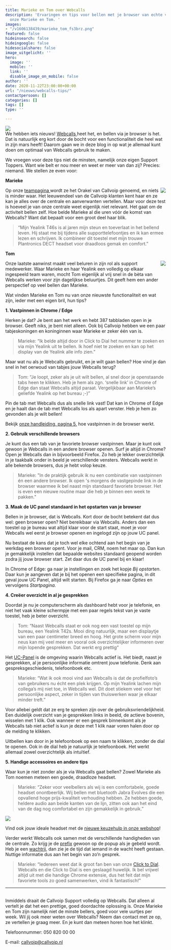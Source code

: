 ```yaml
---
title: Marieke en Tom over Webcalls
description: 'Ervaringen en tips voor bellen met je browser van echte veelbellers:
  onze Marieke en Tom. '
images:
- "/v1606138439/marieke_tom_fs3brz.png"
featured: false
hideinsearch: false
hideingoogle: false
hidesocialshare: false
image_uitgelicht: ''
hero:
  image: ''
  mobile: ''
  link: ''
  disable_image_on_mobile: false
author: ''
date: 2020-11-22T23:00:00+00:00
url: "/nieuws/webcalls-tips/"
contactpersoon: []
categories: []
tags: []
type: ''

---
```

![](https://res.cloudinary.com/callvoip/image/upload/v1606138439/marieke_tom_fs3brz.png)<br>We hebben iets nieuws! [Webcalls ](https://www.callvoip.nl/telefonie/functionaliteiten/webcalls/)heet het, en bellen via je browser is het. Dat is natuurlijk erg kort door de bocht voor een functionaliteit die heel wat in zijn mars heeft! Daarom gaan we in deze blog in op wat je allemaal kunt doen om optimaal van Webcalls gebruik te maken.

We vroegen voor deze tips niet de minsten, namelijk onze eigen Support Toppers. Want wie belt er nou meer en weet er meer van dan zij? Precies: niemand. We stellen ze even voor:

**Marieke**

<img src="https://res.cloudinary.com/callvoip/image/upload/v1606139518/marieke_n4y4ri.png" style="float:right">Op onze [teampagina ](https://www.callvoip.nl/overons/team/)wordt ze het Orakel van Callvoip genoemd, en niets is minder waar. Het leeuwendeel van de Callvoip klanten kent haar en ze kan je alles over de centrale en aanverwanten vertellen. Maar voor deze test is hoeveel je van onze centrale weet eigenlijk niet relevant. Het gaat om de activiteit bellen zelf. Hoe belde Marieke al die uren vóór de komst van Webcalls? Want dat bepaalt voor een groot deel haar blik.

> “Mijn Yealink T46s is al jaren mijn steun en toeverlaat in het bellend leven. Hij staat me bij tijdens alle supporttelefoontjes en ik kan ermee lezen en schrijven. Ik combineer dit toestel met mijn trouwe Plantronics DECT headset voor draadloos gemak en comfort.”

**Tom**

<img src="https://res.cloudinary.com/callvoip/image/upload/v1606140370/tom_ywvpbo.png" style="float:right">Onze laatste aanwinst maakt veel beluren in zijn rol als support medewerker. Waar Marieke en haar Yealink een volledig op elkaar ingespeeld team waren, mocht Tom eigenlijk al vrij snel in de bèta van Webcalls werken voor zijn dagelijkse beluurtjes. Dit geeft hem een ander perspectief op veel bellen dan Marieke.

Wat vinden Marieke en Tom nu van onze nieuwste functionaliteit en wat zijn, ieder met een eigen bril, hun tips?

<b>1. **Vastpinnen in Chrome / Edge**</b>

Herken je dat? Je bent aan het werk en hebt 387 tabbladen open in je browser. Geeft niks, je bent niet alleen. Ook bij Callvoip hebben we een paar tabjeskoningen en koninginnen waar Marieke er zeker één van is.

> Marieke: “Ik belde altijd door in Click to Dial het nummer te zoeken en via mijn Yealink uit te bellen. Ik hoef niet te zoeken en kan op het display van de Yealink alle info zien.”

Maar wat nu als je Webcalls gebruikt, en je wilt gaan bellen? Hoe vind je dan snel in het oerwoud van tabjes jouw Webcalls terug?

> Tom: “Je loopt, zeker als je uit wilt bellen, al snel door je openstaande tabs heen te klikken. Heb je hem als zgn. ‘snelle link’ in Chrome of Edge dan staat Webcalls altijd paraat. Vergelijkbaar aan Marieke’s geliefde Yealink op het bureau ;-)”

Pin de tab met Webcalls dus als snelle link vast! Dat kan in Chrome of Edge en je haalt dan de tab met Webcalls los als apart venster. Heb je hem zo gevonden als je wilt bellen!

Bekijk [onze handleiding, pagina 5,](https://files.callvoip.nl/downloads/Callvoip_handleiding_Web-Calls-Browser-Based-Bellen.pdf) hoe vastpinnen in de browser werkt.

<b>2. **Gebruik verschillende browsers**</b>

Je kunt dus een tab van je favoriete browser vastpinnen. Maar je kunt ook gewoon je Webcalls in een andere browser openen. Surf je altijd in Chrome? Open je Webcalls dan in bijvoorbeeld Firefox. Zo heb je lekker overzichtelijk in je taakbalk onder in beeld je verschillende vensters. Webcalls werkt in alle bekende browsers, dus je hebt volop keuze.

> Marieke: "In de praktijk gebruik ik nu een combinatie van vastpinnen én een andere browser. Ik open 's morgens de vastgepinde link in de browser waarmee ik bel naast mijn standaard favoriete browser. Het is even een nieuwe routine maar die heb je binnen een week te pakken."

<b>3. **Maak de UC panel standaard in het opstarten van je browser**</b>

Bellen in je browser, dat is Webcalls. Kort door de bocht betekent dat dus wel: geen browser open? Niet bereikbaar via Webcalls. Anders dan een toestel op je bureau wat altijd klaar voor de start staat, moet je voor Webcalls wel eerst je browser openen en ingelogd zijn op jouw UC panel.

Nu bestaat de kans dat je toch wel elke ochtend aan het begin van je werkdag een browser opent. Voor je mail, CRM, noem het maar op. Dan kun je gemakkelijk instellen dat bepaalde websites standaard geopend worden zodra jij jouw browser start. Zet daar dus de UC panel bij en klaar!

In Chrome of Edge: ga naar je instellingen en zoek het kopje _Bij opstarten_. Daar kun je aangeven dat je bij het openen een specifieke pagina, in dit geval jouw UC Panel, altijd wilt starten. Bij Firefox ga je naar _Opties_ en vervolgens _Startpagina._

<b>4. **Creëer overzicht in al je gesprekken**</b>

Doordat je nu je computerscherm als dashboard hebt voor je telefonie, en niet het vaak kleine schermpje met een paar regels tekst van je vaste toestel, heb je beter overzicht.

> Tom: “Naast Webcalls staat er ook nog een vast toestel op mijn bureau, een Yealink T42s. Mooi ding natuurlijk, maar een displaytje van een paar centimeter breed en hoog. Het grote scherm voor mijn neus kan mij veel meer en vooral ook overzichtelijker informeren over mijn lopende gesprekken. Dat werkt erg prettig“

Het [UC-Panel](https://www.callvoip.nl/telefonie/ucpanel/) is de omgeving waarin Webcalls actief is. Het biedt, naast je gesprekken, al je persoonlijke informatie omtrent jouw telefonie. Denk aan gespreksgeschiedenis, telefoonboek etc.

> Marieke: “Wat ik ook mooi vind aan Webcalls is dat de profielfoto’s van gebruikers nu écht een plek krijgen. Op mijn Yealink lachen mijn collega’s mij niet toe, in Webcalls wel. Dit doet stiekem veel voor het persoonlijke aspect, zeker in tijden van thuiswerken waar je elkaar minder treft.”

Voor allebei geldt dat ze erg te spreken zijn over de gebruiksvriendelijkheid. Een duidelijk overzicht van je gesprekken links in beeld, de actieve bovenin, wisselen met 1 klik. Ook wanneer er een gesprek binnenkomt als je Webcalls tab niet actief is kun je deze met 1 klik naar voren halen door op de melding te klikken.

Uitbellen kan door in je telefoonboek op een naam te klikken, zonder de dial te openen. Ook in de dial heb je natuurlijk je telefoonboek. Het werkt allemaal zowel overzichtelijk als intuïtief.

<b>5. **Handige accessoires en andere tips**</b>

Waar kun je niet zonder als je via Webcalls gaat bellen? Zowel Marieke als Tom noemen meteen een goede, draadloze headset.

> Marieke: “Zeker voor veelbellers als wij is een comfortabele, goede headset onontbeerlijk. Wij bellen met bluetooth Jabra Evolves die een opvallend hoge prijs-kwaliteit verhouding hebben. Ze hebben goede, heldere audio aan beide kanten van de lijn, zitten ook aan het eind van de dag nog comfortabel en zijn gemakkelijk in gebruik.”

![](https://res.cloudinary.com/callvoip/image/upload/v1605539914/webcallertje_cwr7l4.png)

Vind ook jouw ideale headset met de [nieuwe keuzehulp in onze webshop](https://callvoip.shop/module/choosist/Choosist?id_choosist_question=8)!

Verder werkt Webcalls ook samen met de verschillende handigheden van de centrale. Zo krijg je de [prefix](https://www.callvoip.nl/telefonie/functionaliteiten/prefix/) gewoon op de popup als je gebeld wordt. Heb je een [wachtrij](https://www.callvoip.nl/telefonie/functionaliteiten/wachtrij/), dan zie je de tijd dat iemand in de wacht heeft gestaan. Nuttige informatie dus aan het begin van zo’n gesprek.

> Marieke: “Iedereen weet dat ik groot fan ben van onze [Click to Dial](https://www.callvoip.nl/telefonie/clicktodial/). Webcalls en die Click to Dial is een geslaagd huwelijk. Ik bel vrijwel altijd uit met die handige Chrome extensie, dus het feit dat mijn favoriete tools zo goed samenwerken, vind ik fantastisch!"

***

<br>
Inmiddels draait de Callvoip Support volledig op Webcalls. Dat alleen al vertelt je dat het een prettige, goed doordachte oplossing is. Onze Marieke en Tom zijn namelijk niet de minste bellers, goed voor vele uurtjes per week. Wil jij ook meer weten over Webcalls? Neem dan contact met ze op, ze vertellen je graag meer. En je kunt dan meteen horen hoe het klinkt.

Telefoonnummer: 050 820 00 00

E-mail: callvoip@callvoip.nl